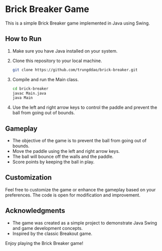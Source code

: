 # Brick Breaker Game

This is a simple Brick Breaker game implemented in Java using Swing.

## How to Run

1. Make sure you have Java installed on your system.
2. Clone this repository to your local machine.

    ```bash
    git clone https://github.com/trungddao/brick-breaker.git
    ```

3. Compile and run the Main class.

    ```bash
    cd brick-breaker
    javac Main.java
    java Main
    ```

4. Use the left and right arrow keys to control the paddle and prevent the ball from going out of bounds.

## Gameplay

- The objective of the game is to prevent the ball from going out of bounds.
- Move the paddle using the left and right arrow keys.
- The ball will bounce off the walls and the paddle.
- Score points by keeping the ball in play.

## Customization

Feel free to customize the game or enhance the gameplay based on your preferences. The code is open for modification and improvement.

## Acknowledgments

- The game was created as a simple project to demonstrate Java Swing and game development concepts.
- Inspired by the classic Breakout game.

Enjoy playing the Brick Breaker game!
